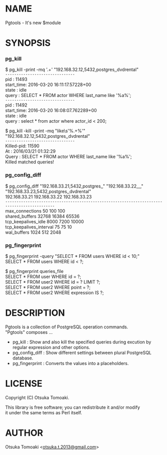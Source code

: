 # NAME

Pgtools - It's new $module

# SYNOPSIS

### pg_kill

$ pg_kill -print -mq '.+' "192.168.32.12,5432,postgres,,dvdrental"   
`-------------------------------`   
pid       : 11493   
start_time: 2016-03-20 16:11:17.57228+00   
state     : idle   
query     : SELECT * FROM actor WHERE last_name like '%a%';   
`-------------------------------`   
pid       : 11492   
start_time: 2016-03-20 16:08:07.762289+00   
state     : idle   
query     : select * from actor where actor_id < 200;   


$ pg_kill -kill -print -mq "like\s'\%.+\%'" "192.168.32.12,5432,postgres,,dvdrental"   
`-------------------------------`   
Killed-pid: 11590    
At        : 2016/03/21 01:32:29   
Query     : SELECT * FROM actor WHERE last_name like '%a%';   
Killed matched queries!   


### pg_config_diff

$ pg_config_diff  "192.168.33.21,5432,postgres,," "192.168.33.22,,,," "192.168.33.23,5432,postgres,,dvdrental"   
<Setting Name>           192.168.33.21           192.168.33.22           192.168.33.23   
`--------------------------------------------------------------------------------------------`   
max_connections          50                      100                     100    
shared_buffers           32768                   16384                   65536     
tcp_keepalives_idle      8000                    7200                    10000    
tcp_keepalives_interval  75                      75                      10   
wal_buffers              1024                    512                     2048   
  

### pg_fingerprint

$ pg_fingerprint -query "SELECT * FROM users WHERE id < 10;"   
SELECT * FROM users WHERE id < ?;   
  
$ pg_fingerprint queries_file   
SELECT * FROM user WHERE id = ?;    
SELECT * FROM user2 WHERE id = ? LIMIT ?;   
SELECT * FROM user2 WHERE point = ?;   
SELECT * FROM user2 WHERE expression IS ?;    


# DESCRIPTION

Pgtools is a collection of PostgreSQL operation commands.   
"Pgtools" composes ...    
- pg_kill        : Show and also kill the specified queries during excution by regular expression and other options.   
- pg_config_diff : Show different settings between plural PostgreSQL database.   
- pg_fingerprint : Converts the values into a placeholders.   

# LICENSE

Copyright (C) Otsuka Tomoaki.   

This library is free software; you can redistribute it and/or modify   
it under the same terms as Perl itself.   

# AUTHOR

Otsuka Tomoaki &lt;otsuka.t.2013@gmail.com>     
